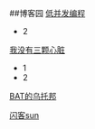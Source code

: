##博客园
[低并发编程](https://www.cnblogs.com/flashsun/)  
- 2


[我没有三颗心脏](https://www.cnblogs.com/wmyskxz/)  
- 1
- 2

[BAT的乌托邦](https://www.cnblogs.com/yourbatman/)  


[闪客sun](https://www.cnblogs.com/flashsun/)  
